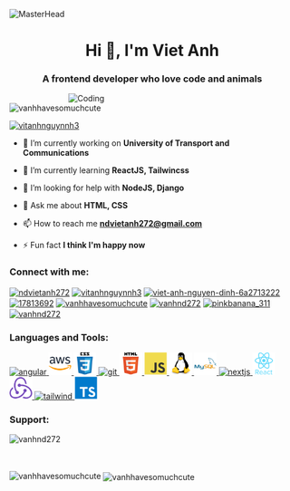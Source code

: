 ![MasterHead](https://previews.123rf.com/images/karpenkoilia/karpenkoilia1806/karpenkoilia180600011/102988806-vector-line-web-concept-for-programming-linear-web-banner-for-coding-.jpg)
<h1 align="center">Hi 👋, I'm Viet Anh</h1>
<h3 align="center">A frontend developer who love code and animals</h3>
<img align="right" alt="Coding" width="400" src="https://images.squarespace-cdn.com/content/v1/5769fc401b631bab1addb2ab/1541580975837-LGDSGDVK6EI6PD4KK4W5/python-2.gif">


<p align="left"> <img src="https://komarev.com/ghpvc/?username=vanhhavesomuchcute&label=Profile%20views&color=0e75b6&style=flat" alt="vanhhavesomuchcute" /> </p>

<p align="left"> <a href="https://twitter.com/vitanhnguynnh3" target="blank"><img src="https://img.shields.io/twitter/follow/vitanhnguynnh3?logo=twitter&style=for-the-badge" alt="vitanhnguynnh3" /></a> </p>

- 🔭 I’m currently working on **University of Transport and Communications**

- 🌱 I’m currently learning **ReactJS, Tailwincss**

- 🤝 I’m looking for help with **NodeJS, Django**

- 💬 Ask me about **HTML, CSS**

- 📫 How to reach me **ndvietanh272@gmail.com**

- ⚡ Fun fact **I think I'm happy now**

<h3 align="left">Connect with me:</h3>
<p align="left">
<a href="https://dev.to/ndvietanh272" target="blank"><img align="center" src="https://raw.githubusercontent.com/rahuldkjain/github-profile-readme-generator/master/src/images/icons/Social/devto.svg" alt="ndvietanh272" height="30" width="40" /></a>
<a href="https://twitter.com/vitanhnguynnh3" target="blank"><img align="center" src="https://raw.githubusercontent.com/rahuldkjain/github-profile-readme-generator/master/src/images/icons/Social/twitter.svg" alt="vitanhnguynnh3" height="30" width="40" /></a>
<a href="https://linkedin.com/in/viet-anh-nguyen-dinh-6a2713222" target="blank"><img align="center" src="https://raw.githubusercontent.com/rahuldkjain/github-profile-readme-generator/master/src/images/icons/Social/linked-in-alt.svg" alt="viet-anh-nguyen-dinh-6a2713222" height="30" width="40" /></a>
<a href="https://stackoverflow.com/users/17813692" target="blank"><img align="center" src="https://raw.githubusercontent.com/rahuldkjain/github-profile-readme-generator/master/src/images/icons/Social/stack-overflow.svg" alt="17813692" height="30" width="40" /></a>
<a href="https://codesandbox.com/vanhhavesomuchcute" target="blank"><img align="center" src="https://raw.githubusercontent.com/rahuldkjain/github-profile-readme-generator/master/src/images/icons/Social/codesandbox.svg" alt="vanhhavesomuchcute" height="30" width="40" /></a>
<a href="https://fb.com/vanhnd272" target="blank"><img align="center" src="https://raw.githubusercontent.com/rahuldkjain/github-profile-readme-generator/master/src/images/icons/Social/facebook.svg" alt="vanhnd272" height="30" width="40" /></a>
<a href="https://instagram.com/pinkbanana_311" target="blank"><img align="center" src="https://raw.githubusercontent.com/rahuldkjain/github-profile-readme-generator/master/src/images/icons/Social/instagram.svg" alt="pinkbanana_311" height="30" width="40" /></a>
<a href="https://dribbble.com/vanhnd272" target="blank"><img align="center" src="https://raw.githubusercontent.com/rahuldkjain/github-profile-readme-generator/master/src/images/icons/Social/dribbble.svg" alt="vanhnd272" height="30" width="40" /></a>
</p>

<h3 align="left">Languages and Tools:</h3>
<p align="left"> <a href="https://angular.io" target="_blank" rel="noreferrer"> <img src="https://angular.io/assets/images/logos/angular/angular.svg" alt="angular" width="40" height="40"/> </a> <a href="https://aws.amazon.com" target="_blank" rel="noreferrer"> <img src="https://raw.githubusercontent.com/devicons/devicon/master/icons/amazonwebservices/amazonwebservices-original-wordmark.svg" alt="aws" width="40" height="40"/> </a> <a href="https://www.w3schools.com/css/" target="_blank" rel="noreferrer"> <img src="https://raw.githubusercontent.com/devicons/devicon/master/icons/css3/css3-original-wordmark.svg" alt="css3" width="40" height="40"/> </a> <a href="https://git-scm.com/" target="_blank" rel="noreferrer"> <img src="https://www.vectorlogo.zone/logos/git-scm/git-scm-icon.svg" alt="git" width="40" height="40"/> </a> <a href="https://www.w3.org/html/" target="_blank" rel="noreferrer"> <img src="https://raw.githubusercontent.com/devicons/devicon/master/icons/html5/html5-original-wordmark.svg" alt="html5" width="40" height="40"/> </a> <a href="https://developer.mozilla.org/en-US/docs/Web/JavaScript" target="_blank" rel="noreferrer"> <img src="https://raw.githubusercontent.com/devicons/devicon/master/icons/javascript/javascript-original.svg" alt="javascript" width="40" height="40"/> </a> <a href="https://www.linux.org/" target="_blank" rel="noreferrer"> <img src="https://raw.githubusercontent.com/devicons/devicon/master/icons/linux/linux-original.svg" alt="linux" width="40" height="40"/> </a> <a href="https://www.mysql.com/" target="_blank" rel="noreferrer"> <img src="https://raw.githubusercontent.com/devicons/devicon/master/icons/mysql/mysql-original-wordmark.svg" alt="mysql" width="40" height="40"/> </a> <a href="https://nextjs.org/" target="_blank" rel="noreferrer"> <img src="https://cdn.worldvectorlogo.com/logos/nextjs-2.svg" alt="nextjs" width="40" height="40"/> </a> <a href="https://reactjs.org/" target="_blank" rel="noreferrer"> <img src="https://raw.githubusercontent.com/devicons/devicon/master/icons/react/react-original-wordmark.svg" alt="react" width="40" height="40"/> </a> <a href="https://redux.js.org" target="_blank" rel="noreferrer"> <img src="https://raw.githubusercontent.com/devicons/devicon/master/icons/redux/redux-original.svg" alt="redux" width="40" height="40"/> </a> <a href="https://tailwindcss.com/" target="_blank" rel="noreferrer"> <img src="https://www.vectorlogo.zone/logos/tailwindcss/tailwindcss-icon.svg" alt="tailwind" width="40" height="40"/> </a> <a href="https://www.typescriptlang.org/" target="_blank" rel="noreferrer"> <img src="https://raw.githubusercontent.com/devicons/devicon/master/icons/typescript/typescript-original.svg" alt="typescript" width="40" height="40"/> </a> </p>

<h3 align="left">Support:</h3>
<p><a href="https://www.buymeacoffee.com/vanhnd272"> <img align="left" src="https://cdn.buymeacoffee.com/buttons/v2/default-yellow.png" height="50" width="210" alt="vanhnd272" /></a></p><br><br><br>

<p><img align="left" src="https://github-readme-stats.vercel.app/api/top-langs?username=vanhhavesomuchcute&show_icons=true&locale=en&theme=solarized-light&layout=compact" alt="vanhhavesomuchcute" /></p>

<p>&nbsp;<img align="center" src="https://github-readme-stats.vercel.app/api?username=vanhhavesomuchcute&show_icons=true&theme=solarized-light&locale=en" alt="vanhhavesomuchcute" /></p>
<!-- 
<p><img align="center" src="https://github-readme-streak-stats.herokuapp.com/?user=vanhhavesomuchcute&" alt="vanhhavesomuchcute" /></p>
 -->
